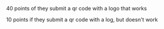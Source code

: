 40 points of they submit a qr code with a logo that works

10 points if they submit a qr code with a log, but doesn't work